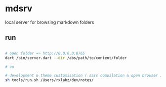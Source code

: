 # mdsrv

local server for browsing markdown folders 

## run

```bash

# open folder => http://0.0.0.0:8765
dart /bin/server.dart --dir /abs/path/to/content/folder 

# ou 

# development & theme customisation ( sass compilation & open browser ) 
sh tools/run.sh /Users/rxlabz/dev/notes/

```
